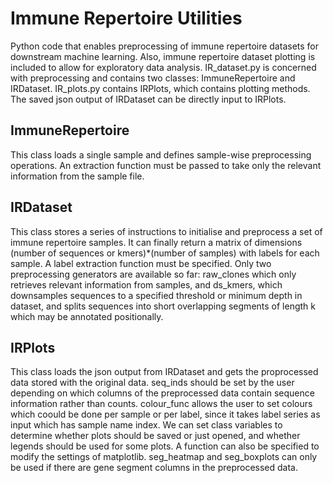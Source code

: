 # Immune Repertoire Utilities
Python code that enables preprocessing of immune repertoire datasets for downstream machine learning. Also, immune repertoire dataset plotting is included to allow for exploratory data analysis.
IR_dataset.py is concerned with preprocessing and contains two classes: ImmuneRepertoire and IRDataset. IR_plots.py contains IRPlots, which contains plotting methods. The saved json output of IRDataset can be directly input to IRPlots.
## ImmuneRepertoire
This class loads a single sample and defines sample-wise preprocessing operations. An extraction function must be passed to take only the relevant information from the sample file.
## IRDataset
This class stores a series of instructions to initialise and preprocess a set of immune repertoire samples. It can finally return a matrix of dimensions (number of sequences or kmers)*(number of samples) with labels for each sample. A label extraction function must be specified.
Only two preprocessing generators are available so far: raw_clones which only retrieves relevant information from samples, and ds_kmers, which downsamples sequences to a specified threshold or minimum depth in dataset, and splits sequences into short overlapping segments of length k which may be annotated positionally. 
## IRPlots
This class loads the json output from IRDataset and gets the proprocessed data stored with the original data. seq_inds should be set by the user depending on which columns of the preprocessed data contain sequence information rather than counts. colour_func allows the user to set colours which coould be done per sample or per label, since it takes label series as input which has sample name index.
We can set class variables to determine whether plots should be saved or just opened, and whether legends should be used for some plots. A function can also be specified to modify the settings of matplotlib.
seg_heatmap and seg_boxplots can only be used if there are gene segment columns in the preprocessed data.
